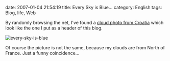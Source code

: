 date: 2007-01-04 21:54:19
title: Every Sky is Blue...
category: English
tags: Blog, life, Web

By randomly browsing the net, I've found a [cloud photo from Croatia](http://tallecreative.com/designmudd/2005/06/13/croatia-pics/) which look like the one I put as a header of this blog.

![every-sky-is-blue](/uploads/2007/every-sky-is-blue.png)

Of course the picture is not the same, because my clouds are from North of France. Just a funny coincidence...
